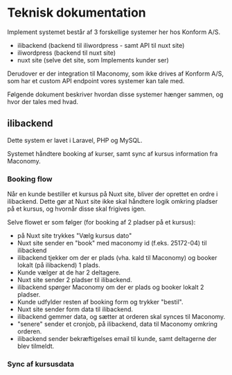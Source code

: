 # Teknisk dokumentation

Implement systemet består af 3 forskellige systemer her hos Konform A/S.

* ilibackend (backend til iliwordpress - samt API til nuxt site)
* iliwordpress (backend til nuxt site)
* nuxt site (selve det site, som Implements kunder ser)

Derudover er der integration til Maconomy, som ikke drives af Konform A/S, som har et custom API endpoint 
vores systemer kan tale med. 

Følgende dokument beskriver hvordan disse systemer hænger sammen, og hvor der tales med hvad.

## ilibackend

Dette system er lavet i Laravel, PHP og MySQL.

Systemet håndtere booking af kurser, samt sync af kursus information fra Maconomy.

### Booking flow

Når en kunde bestiller et kursus på Nuxt site, bliver der oprettet en ordre i ilibackend.
Dette gør at Nuxt site ikke skal håndtere logik omkring pladser på et kursus, og hvornår disse skal frigives igen.

Selve flowet er som følger (for booking af 2 pladser på et kursus):

* på Nuxt site trykkes "Vælg kursus dato"
* Nuxt site sender en "book" med maconomy id (f.eks. 25172-04) til ilibackend
* ilibackend tjekker om der er plads (vha. kald til Maconomy) og booker lokalt (på ilibackend) 1 plads.
* Kunde vælger at de har 2 deltagere.
* Nuxt site sender 2 pladser til ilibackend.
* ilibackend spørger Maconomy om der er plads og booker lokalt 2 pladser.
* Kunde udfylder resten af booking form og trykker "bestil".
* Nuxt site sender form data til ilibackend.
* ilibackend gemmer data, og sætter at orderen skal synces til Maconomy.
* "senere" sender et cronjob, på ilibackend, data til Maconomy omkring orderen.
* ilibackend sender bekræftigelses email til kunde, samt deltagerne der blev tilmeldt.

### Sync af kursusdata